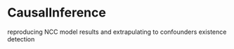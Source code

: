 # CausalInference
reproducing NCC model results and extrapulating to confounders existence detection
